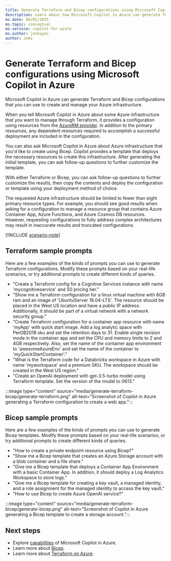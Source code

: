 ```yaml
---
title: Generate Terraform and Bicep configurations using Microsoft Copilot in Azure
description: Learn about how Microsoft Copilot in Azure can generate Terraform and Bicep configurations for you to use.
ms.date: 04/01/2025
ms.topic: conceptual
ms.service: copilot-for-azure
ms.author: jenhayes
author: JnHs
---
```


# Generate Terraform and Bicep configurations using Microsoft Copilot in Azure

Microsoft Copilot in Azure can generate Terraform and Bicep configurations that you can use to create and manage your Azure infrastructure.

When you tell Microsoft Copilot in Azure about some Azure infrastructure that you want to manage through Terraform, it provides a configuration using resources from the [AzureRM provider](https://registry.terraform.io/providers/hashicorp/azurerm/latest/docs). In addition to the primary resources, any dependent resources required to accomplish a successful deployment are included in the configuration.

You can also ask Microsoft Copilot in Azure about Azure infrastructure that you'd like to create using Bicep. Copilot provides a template that deploys the necessary resources to create this infrastructure. After generating the initial template, you can ask follow-up questions to further customize the template.

With either Terraform or Bicep, you can ask follow-up questions to further customize the results, then copy the contents and deploy the configuration or template using your deployment method of choice.

The requested Azure infrastructure should be limited to fewer than eight primary resource types. For example, you should see good results when asking for a configuration to manage a resource group that contains Azure Container App, Azure Functions, and Azure Cosmos DB resources. However, requesting configurations to fully address complex architectures may result in inaccurate results and truncated configurations.

[!INCLUDE [scenario-note](includes/scenario-note.md)]

## Terraform sample prompts

Here are a few examples of the kinds of prompts you can use to generate Terraform configurations. Modify these prompts based on your real-life scenarios, or try additional prompts to create different kinds of queries.

- "Create a Terraform config for a Cognitive Services instance with name 'mycognitiveservice' and S0 pricing tier."
- "Show me a Terraform configuration for a linux virtual machine with 8GB ram and an image of 'UbuntuServer 18.04-LTS'. The resource should be placed in the West US location and have a public IP address. Additionally, it should be part of a virtual network with a network security group."
- "Create Terraform configuration for a container app resource with name 'myApp' with quick start image. Add a log analytic space with PerGB2018 sku and set the retention days to 31. Enable single revision mode in the container app and set the CPU and memory limits to 2 and 4GB respectively. Also, set the name of the container app environment to 'awesomeAzureEnv' and set the name of the container to 'myQuickStartContainer'."
- "What is the Terraform code for a Databricks workspace in Azure with name 'myworkspace' and a premium SKU. The workspace should be created in the West US region."
- "Create an OpenAI deployment with gpt-3.5-turbo model using Terraform template. Set the version of the model to 0613."

:::image type="content" source="media/generate-terraform-bicep/generate-terraform.png" alt-text="Screenshot of Copilot in Azure generating a Terraform configuration to create a web app.":::

## Bicep sample prompts

Here are a few examples of the kinds of prompts you can use to generate Bicep templates. Modify these prompts based on your real-life scenarios, or try additional prompts to create different kinds of queries.

- "How to create a private endpoint resource using Bicep?"
- "Show me a Bicep template that creates an Azure Storage account with a blob container and a file share."
- "Give me a Bicep template that deploys a Container App Environment with a basic Container App. In addition, it should deploy a Log Analytics Workspace to store logs."
- "Give me a Bicep template for creating a key vault, a managed identity, and a role assignment for the managed identity to access the key vault."
- "How to use Bicep to create Azure OpenAI service?"

 :::image type="content" source="media/generate-terraform-bicep/generate-bicep.png" alt-text="Screenshot of Copilot in Azure generating a Bicep template to create a storage account.":::

## Next steps

- Explore [capabilities](capabilities.md) of Microsoft Copilot in Azure.
- Learn more about [Bicep](/azure/azure-resource-manager/bicep/overview?tabs=bicep).
- Learn more about [Terraform on Azure](/azure/developer/terraform/overview).
